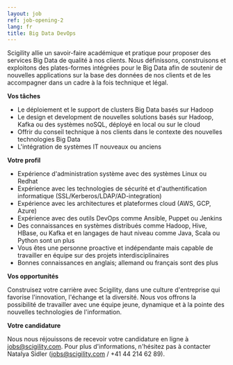 ```yaml
---
layout: job
ref: job-opening-2
lang: fr
title: Big Data DevOps
---
```


Scigility allie un savoir-faire académique et pratique pour proposer des services Big Data de qualité à nos clients. Nous définissons, construisons et exploitons des plates-formes intégrées pour le Big Data afin de soutenir de nouvelles applications sur la base des données de nos clients et de les accompagner dans un cadre à la fois technique et légal.

<b>Vos tâches</b>

* Le déploiement et le support de clusters Big Data basés sur Hadoop 
* Le design et development de nouvelles solutions basés sur Hadoop, Kafka ou des systèmes noSQL, déployé en local ou sur le cloud
* Offrir du conseil technique à nos clients dans le contexte des nouvelles technologies Big Data
* L'intégration de systèmes IT nouveaux ou anciens

<b>Votre profil</b>

* Expérience d'administration système avec des systèmes Linux ou Redhat
* Expérience avec les technologies de sécurité et d'authentification informatique (SSL/Kerberos/LDAP/AD-integration)
* Expérience avec les architectures et plateformes cloud (AWS, GCP, Azure)
* Expérience avec des outils DevOps comme Ansible, Puppet ou Jenkins
* Des connaissances en systèmes distribués comme Hadoop, Hive, HBase, ou Kafka et en langages de haut niveau comme Java, Scala ou Python sont un plus
* Vous êtes une personne proactive et indépendante mais capable de travailler en équipe sur des projets interdisciplinaires
* Bonnes connaissances en anglais; allemand ou français sont des plus

<b>Vos opportunités</b>

Construisez votre carrière avec Scigility, dans une culture d'entreprise qui favorise l'innovation, l'échange et la diversité. Nous vos offrons la possibilité de travailler avec une équipe jeune, dynamique et à la pointe des nouvelles technologies de l'information.

<b>Votre candidature</b>

Nous nous réjouissons de recevoir votre candidature en ligne à jobs@scigility.com.
Pour plus d'informations, n'hésitez pas à contacter Natalya Sidler (jobs@scigility.com / +41 44 214 62 89).